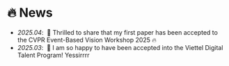# 🔥 News
- *2025.04*: &nbsp;🎉 Thrilled to share that my first paper has been accepted to the CVPR Event-Based Vision Workshop 2025 🔥
- *2025.03*: &nbsp;🎉 I am so happy to have been accepted into the Viettel Digital Talent Program! Yessirrrr
